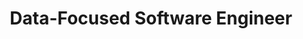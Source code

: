 ---
# Feel free to add content and custom Front Matter to this file.
# To modify the layout, see https://jekyllrb.com/docs/themes/#overriding-theme-defaults

layout: splash
title: "Data-Focused Software Engineer"
excerpt: Welcome to my personal blog and portfolio. Here I will occasionally share my thoughts and projects
header:
    overlay_image: /assets/images/background.jpg
    actions:
        - label: "Read Blog"
          url: "/blog/"
    overlay_filter: 0.5
permalink: /
---